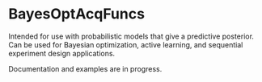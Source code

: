 # BayesOptAcqFuncs
Intended for use with probabilistic models that give a predictive posterior. Can be used for Bayesian optimization, active learning, and sequential experiment design applications.

Documentation and examples are in progress.
